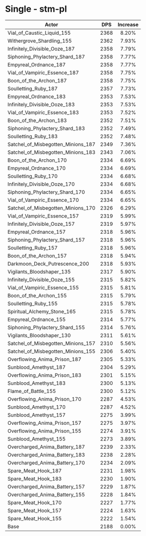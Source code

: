 # Single - stm-pl
| Actor | DPS | Increase |
|---|:---:|:---:|
|Vial_of_Caustic_Liquid_155|2368|8.20%|
|Withergrove_Shardling_155|2362|7.93%|
|Infinitely_Divisible_Ooze_187|2358|7.79%|
|Siphoning_Phylactery_Shard_187|2358|7.77%|
|Empyreal_Ordnance_187|2358|7.77%|
|Vial_of_Vampiric_Essence_187|2358|7.75%|
|Boon_of_the_Archon_187|2358|7.75%|
|Soulletting_Ruby_187|2357|7.73%|
|Empyreal_Ordnance_183|2353|7.53%|
|Infinitely_Divisible_Ooze_183|2353|7.53%|
|Vial_of_Vampiric_Essence_183|2353|7.52%|
|Boon_of_the_Archon_183|2352|7.51%|
|Siphoning_Phylactery_Shard_183|2352|7.49%|
|Soulletting_Ruby_183|2352|7.48%|
|Satchel_of_Misbegotten_Minions_187|2349|7.36%|
|Satchel_of_Misbegotten_Minions_183|2343|7.06%|
|Boon_of_the_Archon_170|2334|6.69%|
|Empyreal_Ordnance_170|2334|6.69%|
|Soulletting_Ruby_170|2334|6.68%|
|Infinitely_Divisible_Ooze_170|2334|6.68%|
|Siphoning_Phylactery_Shard_170|2334|6.65%|
|Vial_of_Vampiric_Essence_170|2334|6.65%|
|Satchel_of_Misbegotten_Minions_170|2326|6.29%|
|Vial_of_Vampiric_Essence_157|2319|5.99%|
|Infinitely_Divisible_Ooze_157|2319|5.97%|
|Empyreal_Ordnance_157|2318|5.96%|
|Siphoning_Phylactery_Shard_157|2318|5.96%|
|Soulletting_Ruby_157|2318|5.96%|
|Boon_of_the_Archon_157|2318|5.94%|
|Darkmoon_Deck_Putrescence_200|2318|5.93%|
|Vigilants_Bloodshaper_135|2317|5.90%|
|Infinitely_Divisible_Ooze_155|2315|5.82%|
|Vial_of_Vampiric_Essence_155|2315|5.81%|
|Boon_of_the_Archon_155|2315|5.79%|
|Soulletting_Ruby_155|2315|5.78%|
|Spiritual_Alchemy_Stone_165|2315|5.78%|
|Empyreal_Ordnance_155|2314|5.77%|
|Siphoning_Phylactery_Shard_155|2314|5.76%|
|Vigilants_Bloodshaper_130|2311|5.61%|
|Satchel_of_Misbegotten_Minions_157|2310|5.56%|
|Satchel_of_Misbegotten_Minions_155|2306|5.40%|
|Overflowing_Anima_Prison_187|2305|5.33%|
|Sunblood_Amethyst_187|2304|5.29%|
|Overflowing_Anima_Prison_183|2301|5.15%|
|Sunblood_Amethyst_183|2300|5.13%|
|Flame_of_Battle_155|2300|5.12%|
|Overflowing_Anima_Prison_170|2287|4.53%|
|Sunblood_Amethyst_170|2287|4.52%|
|Sunblood_Amethyst_157|2275|3.99%|
|Overflowing_Anima_Prison_157|2275|3.97%|
|Overflowing_Anima_Prison_155|2274|3.91%|
|Sunblood_Amethyst_155|2273|3.89%|
|Overcharged_Anima_Battery_187|2239|2.33%|
|Overcharged_Anima_Battery_183|2238|2.28%|
|Overcharged_Anima_Battery_170|2234|2.09%|
|Spare_Meat_Hook_187|2231|1.98%|
|Spare_Meat_Hook_183|2230|1.90%|
|Overcharged_Anima_Battery_157|2229|1.87%|
|Overcharged_Anima_Battery_155|2228|1.84%|
|Spare_Meat_Hook_170|2227|1.77%|
|Spare_Meat_Hook_157|2224|1.63%|
|Spare_Meat_Hook_155|2222|1.54%|
|Base|2188|0.00%|
